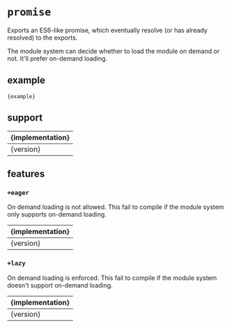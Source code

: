 # `promise`

Exports an ES6-like promise, which eventually resolve (or has already resolved) to the exports.

The module system can decide whether to load the module on demand or not. It'll prefer on-demand loading.

## example

```
{example}
```

## support

| {implementation} |
|------------------|
| {version}        |

## features

### `+eager`

On demand loading is not allowed. This fail to compile if the module system only supports on-demand loading.

| {implementation} |
|------------------|
| {version}        |

### `+lazy`

On demand loading is enforced. This fail to compile if the module system doesn't support on-demand loading.

| {implementation} |
|------------------|
| {version}        |
